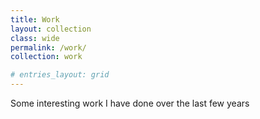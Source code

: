 ```yaml
---
title: Work
layout: collection
class: wide
permalink: /work/
collection: work

# entries_layout: grid
---
```


Some interesting work I have done over the last few years
